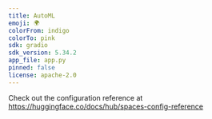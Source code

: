 ```yaml
---
title: AutoML
emoji: 🌍
colorFrom: indigo
colorTo: pink
sdk: gradio
sdk_version: 5.34.2
app_file: app.py
pinned: false
license: apache-2.0
---
```


Check out the configuration reference at https://huggingface.co/docs/hub/spaces-config-reference
